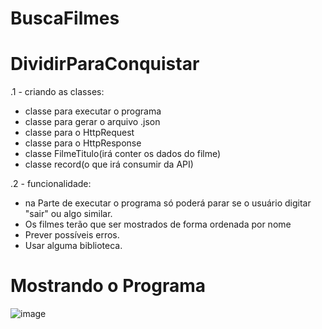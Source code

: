 # BuscaFilmes

# DividirParaConquistar

.1 - criando as classes:

  - classe para executar o programa
  - classe para gerar o arquivo .json
  - classe para o HttpRequest
  - classe para o HttpResponse
  - classe FilmeTitulo(irá conter os dados do filme)
  - classe record(o que irá consumir da API)

.2 - funcionalidade:

- na Parte de executar o programa só poderá parar 
se o usuário digitar "sair" ou algo similar.
- Os filmes terão que ser mostrados de forma ordenada por nome
- Prever possíveis erros.
- Usar alguma biblioteca. 

# Mostrando o Programa
![image](https://github.com/JoseERBWolf/consultaFilme/assets/103012263/15e02147-9f03-4818-94f2-cc3fad3548c4)
